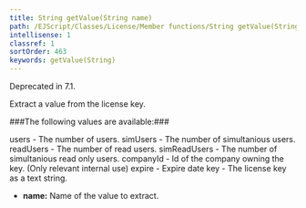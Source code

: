 ```yaml
---
title: String getValue(String name)
path: /EJScript/Classes/License/Member functions/String getValue(String name)
intellisense: 1
classref: 1
sortOrder: 463
keywords: getValue(String)
---
```



Deprecated in 7.1.


Extract a value from the license key.



###The following values are available:###

users - The number of users.
simUsers - The number of simultanious users.
readUsers - The number of read users.
simReadUsers - The number of simultanious read only users.
companyId - Id of the company owning the key. (Only relevant internal use)
expire - Expire date
key - The license key as a text string.


* **name:** Name of the value to extract.


